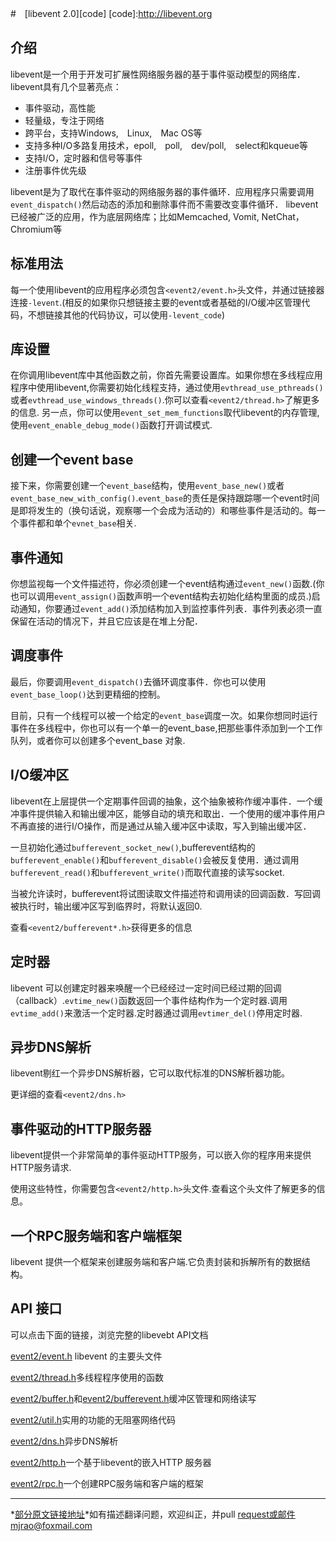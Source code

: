 #　[libevent 2.0][code]
[code]:http://libevent.org

## 介绍
libevent是一个用于开发可扩展性网络服务器的基于事件驱动模型的网络库．
libevent具有几个显著亮点：
* 事件驱动，高性能
* 轻量级，专注于网络
* 跨平台，支持Windows,　Linux,　Mac OS等
* 支持多种I/O多路复用技术，epoll,　poll,　dev/poll,　select和kqueue等
* 支持I/O，定时器和信号等事件
* 注册事件优先级

libevent是为了取代在事件驱动的网络服务器的事件循环．应用程序只需要调用`event_dispatch()`然后动态的添加和删除事件而不需要改变事件循环．
libevent已经被广泛的应用，作为底层网络库；比如Memcached, Vomit, NetChat，Chromium等

## 标准用法
每一个使用libevent的应用程序必须包含`<event2/event.h>`头文件，并通过链接器连接`-levent`.(相反的如果你只想链接主要的event或者基础的I/O缓冲区管理代码，不想链接其他的代码协议，可以使用`-levent_code`)

## 库设置
在你调用libevent库中其他函数之前，你首先需要设置库。如果你想在多线程应用程序中使用libevent,你需要初始化线程支持，通过使用`evthread_use_pthreads()`或者`evthread_use_windows_threads()`.你可以查看`<event2/thread.h>`了解更多的信息.
另一点，你可以使用`event_set_mem_functions`取代libevent的内存管理,使用`event_enable_debug_mode()`函数打开调试模式.

## 创建一个event base
接下来，你需要创建一个`event_base`结构，使用`event_base_new()`或者`event_base_new_with_config()`.`event_base`的责任是保持跟踪哪一个event时间是即将发生的（换句话说，观察哪一个会成为活动的）和哪些事件是活动的。每一个事件都和单个`evnet_base`相关.

## 事件通知
你想监视每一个文件描述符，你必须创建一个event结构通过`event_new()`函数.(你也可以调用`event_assign()`函数声明一个event结构去初始化结构里面的成员.)启动通知，你要通过`event_add()`添加结构加入到监控事件列表．事件列表必须一直保留在活动的情况下，并且它应该是在堆上分配．

## 调度事件
最后，你要调用`event_dispatch()`去循环调度事件．你也可以使用`event_base_loop()`达到更精细的控制。

目前，只有一个线程可以被一个给定的`event_base`调度一次。如果你想同时运行事件在多线程中，你也可以有一个单一的event_base,把那些事件添加到一个工作队列，或者你可以创建多个event_base 对象.

## I/O缓冲区
libevent在上层提供一个定期事件回调的抽象，这个抽象被称作缓冲事件．一个缓冲事件提供输入和输出缓冲区，能够自动的填充和取出．一个使用的缓冲事件用户不再直接的进行I/O操作，而是通过从输入缓冲区中读取，写入到输出缓冲区．

一旦初始化通过`bufferevent_socket_new()`,bufferevent结构的`bufferevent_enable()`和`bufferevent_disable()`会被反复使用．通过调用`bufferevent_read()`和`bufferevent_write()`而取代直接的读写socket.

当被允许读时，bufferevent将试图读取文件描述符和调用读的回调函数．写回调被执行时，输出缓冲区写到临界时，将默认返回0.

查看`<event2/bufferevent*.h>`获得更多的信息

## 定时器
libevent 可以创建定时器来唤醒一个已经经过一定时间已经过期的回调（callback）.`evtime_new()`函数返回一个事件结构作为一个定时器.调用`evtime_add()`来激活一个定时器.定时器通过调用`evtimer_del()`停用定时器.

## 异步DNS解析
libevent剔红一个异步DNS解析器，它可以取代标准的DNS解析器功能。

更详细的查看`<event2/dns.h>`

## 事件驱动的HTTP服务器
libevent提供一个非常简单的事件驱动HTTP服务，可以嵌入你的程序用来提供HTTP服务请求.

使用这些特性，你需要包含`<event2/http.h>`头文件.查看这个头文件了解更多的信息。

## 一个RPC服务端和客户端框架
libevent 提供一个框架来创建服务端和客户端.它负责封装和拆解所有的数据结构。

## API 接口

可以点击下面的链接，浏览完整的libevebt API文档

[event2/event.h][API01] libevent 的主要头文件

[event2/thread.h][API02]多线程程序使用的函数

[event2/buffer.h][API03]和[event2/bufferevent.h][API04]缓冲区管理和网络读写

[event2/util.h][API05]实用的功能的无阻塞网络代码

[event2/dns.h][API06]异步DNS解析

[event2/http.h][API07]一个基于libevent的嵌入HTTP 服务器

[event2/rpc.h][API08]一个创建RPC服务端和客户端的框架

[API01]:http://www.wangafu.net/~nickm/libevent-2.0/doxygen/html/event_8h.html
[API02]:http://www.wangafu.net/~nickm/libevent-2.0/doxygen/html/thread_8h.html
[API03]:http://www.wangafu.net/~nickm/libevent-2.0/doxygen/html/buffer_8h.html
[API04]:http://www.wangafu.net/~nickm/libevent-2.0/doxygen/html/bufferevent_8h.html
[API05]:http://www.wangafu.net/~nickm/libevent-2.0/doxygen/html/util_8h.html
[API06]:http://www.wangafu.net/~nickm/libevent-2.0/doxygen/html/dns_8h.html
[API07]:http://www.wangafu.net/~nickm/libevent-2.0/doxygen/html/http_8h.html
[API08]:http://www.wangafu.net/~nickm/libevent-2.0/doxygen/html/rpc_8h.html

___
*[部分原文链接地址](http://www.wangafu.net/~nickm/libevent-2.0/doxygen/html/index.html)*如有描述翻译问题，欢迎纠正，并pull request或邮件mjrao@foxmail.com


